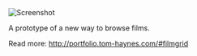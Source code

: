 <img src="http://portfolio.tom-haynes.com/img/filmgrid.png" alt="Screenshot" />

A prototype of a new way to browse films.

Read more: http://portfolio.tom-haynes.com/#filmgrid
